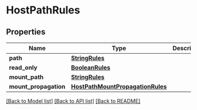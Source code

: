 # HostPathRules

## Properties
Name | Type | Description | Notes
------------ | ------------- | ------------- | -------------
**path** | [**StringRules**](StringRules.md) |  | [optional] 
**read_only** | [**BooleanRules**](BooleanRules.md) |  | [optional] 
**mount_path** | [**StringRules**](StringRules.md) |  | [optional] 
**mount_propagation** | [**HostPathMountPropagationRules**](HostPathMountPropagationRules.md) |  | [optional] 

[[Back to Model list]](../README.md#documentation-for-models) [[Back to API list]](../README.md#documentation-for-api-endpoints) [[Back to README]](../README.md)

